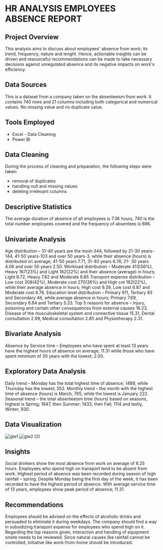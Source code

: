 # HR ANALYSIS EMPLOYEES ABSENCE REPORT

## Project Overview

This analysis aims to discuss about employees' absence from work; its trend, frequency, nature and lenght. Hence, actionable insights can be driven and resourceful recommendations can be made to take necessary decisions against unregulated absence and its negative impacts on work's efficiency.

## Data Sources

This is a dataset from a company taken on the absenteeism from work. It contains 740 rows and 21 
columns including both categorical and numerical values. 
No missing value and no duplicate value. 

## Tools Employed

  - Excel - Data Cleaning
  - Power BI

## Data Cleaning

During the process of cleaning and preparation, the following steps were taken:
- removal of duplicates
- handling null and missing values
- deleting irrelevant columns

## Descriptive Statistics

The average duration of absence of all employees is 7.36 hours, 740 is the total number employees 
covered and the frequency of absentees is 696. 

## Univariate Analysis 
Age distribution – 31-40 years are the most-344, followed by 21-30 years-144, 41-50 years-103 and over 
50 years-3, while their absence (hours) is distributed on average; 41-50 years 7.71, 31-40 years 6.76, 21-
30 years 4.06 and over 50 years 2.50. 
Workload distribution – Moderate 413(56%), Heavy 167(23%) and Light 162(22%) and their absence 
(average) in hours; Light 8.72, Heavy 7.62 and Moderate 6.85 
Transport expense distribution – Low cost 308(42%), Moderate cost 270(36%) and High cot 
162(22%), while their average absence in hours; High cost 9.39, Low cost 6.87 and Moderate cost 6.76. 
Education level distribution – Primary 611, Tertiary 83 and Secondary 46, while average absence in 
hours; Primary 7.69, Secondary 6.84 and Tertiary 5.33. 
Top 5 reasons for absence – Injury, poisoning and certain other consequences from external causes 
18.23, Disease of the musculoskeletal system and connective tissue 15.31, Dental consultation 2.99, 
Medical consultation 2.85 and Physiotherapy 2.31. 

## Bivariate Analysis 
Absence by Service time – Employees who have spent at least 13 years have the highest hours of 
absence on average; 11.31 while those who have spent minimum of 30 years with the lowest; 2.00. 

## Exploratory Data Analysis

Daily trend – Monday has the total highest time of absence; 1489, while Thursday has the lowest; 553. 
Monthly trend – the month with the highest time of absence (hours) is March; 765, while the lowest is 
January 222. 
Seasonal trend – the total absenteeism time (hours) based on seasons, highest is Spring; 1647, then 
Summer; 1433, then Fall; 1114 and lastly, Winter; 930. 

## Data Visualization


![gte1](https://github.com/user-attachments/assets/8a4170ac-6be3-4310-8f5b-fd392ead26b0)
![gte2 (2)](https://github.com/user-attachments/assets/8ab38f83-53ec-460e-84c4-16b91f86bbc1)


## Insights

Social drinkers show the most absence from work on average of 8.25 hours. 
Employees who spend high on transport tend to be absent from work. 
Highest period of absence was been recorded during season of high rainfall – spring. 
Despite Monday being the first day of the week, it has been recorded to have the highest period of 
absence. 
With average service time of 13 years, employees show peak period of absence; 11.31. 

## Recommendations

Employees should be advised on the effects of alcoholic drinks and persuaded to eliminate it during 
weekdays. 
The company should find a way in subsidizing transport expense for employees who spend high on it. 
Regarding the top reasons given, interaction and handling of equipment onsite needs to be reviewed. 
Since natural causes like rainfall cannot be controlled, initiative like work-from-home should be 
introduced.
